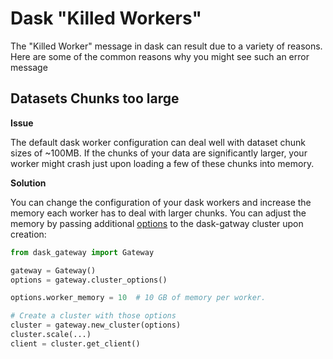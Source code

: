 # Dask "Killed Workers"

The "Killed Worker" message in dask can result due to a variety of reasons. Here are some of the common reasons why you might see such an error message

## Datasets Chunks too large

**Issue**

The default dask worker configuration can deal well with dataset chunk sizes of ~100MB. If the chunks of your data are significantly larger, your worker might crash just upon loading a few of these chunks into memory.

**Solution**

You can change the configuration of your dask workers and increase the memory each worker has to deal with larger chunks. You can adjust the memory by passing additional [options](https://gateway.dask.org/cluster-options.html) to the dask-gatway cluster upon creation:

```python
from dask_gateway import Gateway

gateway = Gateway()
options = gateway.cluster_options()

options.worker_memory = 10  # 10 GB of memory per worker.

# Create a cluster with those options
cluster = gateway.new_cluster(options)
cluster.scale(...)
client = cluster.get_client()
```

